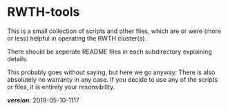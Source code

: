 # RWTH-tools

This is a small collection of scripts and other files, which are or were (more or less) 
helpful in operating the RWTH cluster(s).

There should be seperate README files in each subdirectory explaining details.

This probably goes without saying, but here we go anyway:
There is also absolutely no warranty in any case. 
If you decide to use any of the scripts or files, it is entirely your resonsibility.

___version___: 2019-05-10-1117
